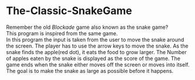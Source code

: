 # The-Classic-SnakeGame
Remember the old <i>Blockade</i> game also known as the snake game?<br>
This program is inspired from the same game.<br>
In this program the input is taken from the user to move the snake around the screen. The player has to use the arrow keys to move the snake. As the snake finds the apple(red dot), it eats the food to grow larger. The Number of apples eaten by the snake is displayed as the score of the game. The game ends when the snake either moves off the screen or moves into itself. The goal is to make the snake as large as possible before it happens.
